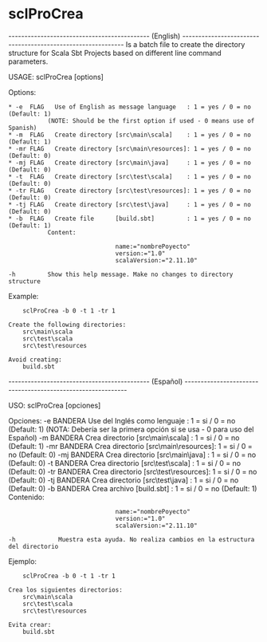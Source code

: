 # sclProCrea

-------------------------------------------- (English) ------------------------------------------------------------
Is a batch file to create the directory structure for Scala Sbt Projects based on different line command parameters.

USAGE: sclProCrea [options]

Options:

    * -e  FLAG   Use of English as message language   : 1 = yes / 0 = no  (Default: 1)
               (NOTE: Should be the first option if used - 0 means use of Spanish)
    * -m  FLAG   Create directory [src\main\scala]    : 1 = yes / 0 = no  (Default: 1)
    * -mr FLAG   Create directory [src\main\resources]: 1 = yes / 0 = no  (Default: 0)
    * -mj FLAG   Create directory [src\main\java]     : 1 = yes / 0 = no  (Default: 0)
    * -t  FLAG   Create directory [src\test\scala]    : 1 = yes / 0 = no  (Default: 0)
    * -tr FLAG   Create directory [src\test\resources]: 1 = yes / 0 = no  (Default: 0)
    * -tj FLAG   Create directory [src\test\java]     : 1 = yes / 0 = no  (Default: 0)
    * -b  FLAG   Create file      [build.sbt]         : 1 = yes / 0 = no  (Default: 1)
               Content:

                                  name:="nombrePoyecto"
                                  version:="1.0"
                                  scalaVersion:="2.11.10"

    -h         Show this help message. Make no changes to directory structure

Example:

        sclProCrea -b 0 -t 1 -tr 1

    Create the following directories:
        src\main\scala
        src\test\scala
        src\test\resources

    Avoid creating:
        build.sbt
		
-------------------------------------------- (Español) ------------------------------------------------------------

USO: sclProCrea [opciones]

Opciones:
    -e  BANDERA   Use del Inglés como lenguaje        : 1 = si / 0 = no  (Default: 1)
                  (NOTA: Debería ser la primera opción si se usa - 0 para uso del Español)
    -m  BANDERA   Crea directorio [src\main\scala]    : 1 = si / 0 = no  (Default: 1)
    -mr BANDERA   Crea directorio [src\main\resources]: 1 = si / 0 = no  (Default: 0)
    -mj BANDERA   Crea directorio [src\main\java]     : 1 = si / 0 = no  (Default: 0)
    -t  BANDERA   Crea directorio [src\test\scala]    : 1 = si / 0 = no  (Default: 0)
    -tr BANDERA   Crea directorio [src\test\resources]: 1 = si / 0 = no  (Default: 0)
    -tj BANDERA   Crea directorio [src\test\java]     : 1 = si / 0 = no  (Default: 0)
    -b  BANDERA   Crea archivo    [build.sbt]         : 1 = si / 0 = no  (Default: 1)
                  Contenido:

                                  name:="nombrePoyecto"
                                  version:="1.0"
                                  scalaVersion:="2.11.10"

    -h            Muestra esta ayuda. No realiza cambios en la estructura del directorio

Ejemplo:

        sclProCrea -b 0 -t 1 -tr 1

    Crea los siguientes directorios:
        src\main\scala
        src\test\scala
        src\test\resources

    Evita crear:
        build.sbt

